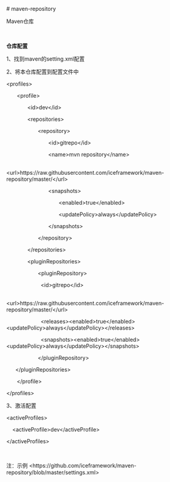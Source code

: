 <body lang=ZH-CN style='text-justify-trim:punctuation'>

<div class=WordSection1 style='layout-grid:15.6pt'>

<p class=MsoNormal><span lang=EN-US># maven-repository</span></p>

<p class=MsoNormal><span lang=EN-US>Maven</span>仓库</p>

<p class=MsoNormal><span lang=EN-US>&nbsp;</span></p>

<p class=MsoNormal><b>仓库配置</b></p>

<p class=MsoNormal><span lang=EN-US>1</span>、找到<span lang=EN-US>maven</span>的<span
lang=EN-US>setting.xml</span>配置</p>

<p class=MsoNormal><span lang=EN-US>2</span>、将本仓库配置到配置文件中</p>

<p class=MsoNormal><span lang=EN-US>&lt;profiles&gt;</span></p>

<p class=MsoNormal><span lang=EN-US>&nbsp;&nbsp;&nbsp;&nbsp;&nbsp;&nbsp; &lt;profile&gt;</span></p>

<p class=MsoNormal><span lang=EN-US>&nbsp;&nbsp;&nbsp;&nbsp;&nbsp;&nbsp;&nbsp;&nbsp;&nbsp;&nbsp;&nbsp;&nbsp;&nbsp; &lt;id&gt;dev&lt;/id&gt;</span></p>

<p class=MsoNormal><span lang=EN-US>&nbsp;&nbsp;&nbsp;&nbsp;&nbsp;&nbsp;&nbsp;&nbsp;&nbsp;&nbsp;&nbsp;&nbsp;&nbsp; &lt;repositories&gt;&nbsp;
</span></p>

<p class=MsoNormal><span lang=EN-US>&nbsp;&nbsp;&nbsp;&nbsp;&nbsp;&nbsp;&nbsp;&nbsp;&nbsp;&nbsp;&nbsp;&nbsp;&nbsp;&nbsp;&nbsp;&nbsp;&nbsp;&nbsp;&nbsp;&nbsp; &lt;repository&gt;</span></p>

<p class=MsoNormal><span lang=EN-US>&nbsp;&nbsp;&nbsp;&nbsp;&nbsp;&nbsp;&nbsp;&nbsp;&nbsp;&nbsp;&nbsp;&nbsp;&nbsp;&nbsp;&nbsp;&nbsp;&nbsp;&nbsp;&nbsp;&nbsp;&nbsp;&nbsp;&nbsp;&nbsp;&nbsp;&nbsp;&nbsp; &lt;id&gt;gitrepo&lt;/id&gt;</span></p>

<p class=MsoNormal><span lang=EN-US>&nbsp;&nbsp;&nbsp;&nbsp;&nbsp;&nbsp;&nbsp;&nbsp;&nbsp;&nbsp;&nbsp;&nbsp;&nbsp;&nbsp;&nbsp;&nbsp;&nbsp;&nbsp;&nbsp;&nbsp;&nbsp;&nbsp;&nbsp;&nbsp;&nbsp;&nbsp;&nbsp; &lt;name&gt;mvn
repository&lt;/name&gt;</span></p>

<p class=MsoNormal><span lang=EN-US>&nbsp;&nbsp;&nbsp;&nbsp;&nbsp;&nbsp;&nbsp;&nbsp;&nbsp;&nbsp;&nbsp;&nbsp;&nbsp;&nbsp;&nbsp;&nbsp;&nbsp;&nbsp;&nbsp;&nbsp;&nbsp;&nbsp;&nbsp;&nbsp;&nbsp;&nbsp;&nbsp; &lt;url&gt;https://raw.githubusercontent.com/iceframework/maven-repository/master/&lt;/url&gt;</span></p>

<p class=MsoNormal><span lang=EN-US>&nbsp;&nbsp;&nbsp;&nbsp;&nbsp;&nbsp;&nbsp;&nbsp;&nbsp;&nbsp;&nbsp;&nbsp;&nbsp;&nbsp;&nbsp;&nbsp;&nbsp;&nbsp;&nbsp;&nbsp;&nbsp;&nbsp;&nbsp;&nbsp;&nbsp;&nbsp;&nbsp; &lt;snapshots&gt;</span></p>

<p class=MsoNormal><span lang=EN-US>&nbsp;&nbsp;&nbsp;&nbsp;&nbsp;&nbsp;&nbsp;&nbsp;&nbsp;&nbsp;&nbsp;&nbsp;&nbsp;&nbsp;&nbsp;&nbsp;&nbsp;&nbsp;&nbsp;&nbsp;&nbsp;&nbsp;&nbsp;&nbsp;&nbsp;&nbsp;&nbsp;&nbsp;&nbsp;&nbsp;&nbsp;&nbsp;&nbsp;&nbsp; &lt;enabled&gt;true&lt;/enabled&gt;</span></p>

<p class=MsoNormal><span lang=EN-US>&nbsp;&nbsp;&nbsp;&nbsp;&nbsp;&nbsp;&nbsp;&nbsp;&nbsp;&nbsp;&nbsp;&nbsp;&nbsp;&nbsp;&nbsp;&nbsp;&nbsp;&nbsp;&nbsp;&nbsp;&nbsp;&nbsp;&nbsp;&nbsp;&nbsp;&nbsp;&nbsp;&nbsp;&nbsp;&nbsp;&nbsp;&nbsp;&nbsp;&nbsp; &lt;updatePolicy&gt;always&lt;/updatePolicy&gt;</span></p>

<p class=MsoNormal><span lang=EN-US>&nbsp;&nbsp;&nbsp;&nbsp;&nbsp;&nbsp;&nbsp;&nbsp;&nbsp;&nbsp;&nbsp;&nbsp;&nbsp;&nbsp;&nbsp;&nbsp;&nbsp;&nbsp;&nbsp;&nbsp;&nbsp;&nbsp;&nbsp;&nbsp;&nbsp;&nbsp;&nbsp; &lt;/snapshots&gt;</span></p>

<p class=MsoNormal><span lang=EN-US>&nbsp;&nbsp;&nbsp;&nbsp;&nbsp;&nbsp;&nbsp;&nbsp;&nbsp;&nbsp;&nbsp;&nbsp;&nbsp;&nbsp;&nbsp;&nbsp;&nbsp;&nbsp;&nbsp;&nbsp; &lt;/repository&gt;
</span></p>

<p class=MsoNormal><span lang=EN-US>&nbsp;&nbsp;&nbsp;&nbsp;&nbsp;&nbsp;&nbsp;&nbsp;&nbsp;&nbsp;&nbsp;&nbsp;&nbsp; &lt;/repositories&gt;</span></p>

<p class=MsoNormal><span lang=EN-US>&nbsp;&nbsp;&nbsp;&nbsp;&nbsp;&nbsp;&nbsp;&nbsp;&nbsp;&nbsp;&nbsp;&nbsp;&nbsp; &lt;pluginRepositories&gt;</span></p>

<p class=MsoNormal><span lang=EN-US>&nbsp;&nbsp;&nbsp;&nbsp;&nbsp;&nbsp;&nbsp;&nbsp;&nbsp;&nbsp;&nbsp;&nbsp;&nbsp;&nbsp;&nbsp;&nbsp;&nbsp;&nbsp;&nbsp;&nbsp; &lt;pluginRepository&gt;</span></p>

<p class=MsoNormal><span lang=EN-US>&nbsp;&nbsp;&nbsp;&nbsp;&nbsp;&nbsp;&nbsp;&nbsp;&nbsp;&nbsp;&nbsp;&nbsp;&nbsp;&nbsp;&nbsp;&nbsp;&nbsp;&nbsp;&nbsp;&nbsp; &nbsp;
&lt;id&gt;gitrepo&lt;/id&gt;</span></p>

<p class=MsoNormal><span lang=EN-US>&nbsp;&nbsp;&nbsp;&nbsp;&nbsp;&nbsp;&nbsp;&nbsp;&nbsp;&nbsp;&nbsp;&nbsp;&nbsp;&nbsp;&nbsp;&nbsp;&nbsp;&nbsp;&nbsp;&nbsp; &nbsp;
&lt;url&gt;https://raw.githubusercontent.com/iceframework/maven-repository/master/&lt;/url&gt;</span></p>

<p class=MsoNormal><span lang=EN-US>&nbsp;&nbsp;&nbsp;&nbsp;&nbsp;&nbsp;&nbsp;&nbsp;&nbsp;&nbsp;&nbsp;&nbsp;&nbsp;&nbsp;&nbsp;&nbsp;&nbsp;&nbsp;&nbsp;&nbsp; &nbsp;
&lt;releases&gt;&lt;enabled&gt;true&lt;/enabled&gt;&lt;updatePolicy&gt;always&lt;/updatePolicy&gt;&lt;/releases&gt;</span></p>

<p class=MsoNormal><span lang=EN-US>&nbsp;&nbsp;&nbsp;&nbsp;&nbsp;&nbsp;&nbsp;&nbsp;&nbsp;&nbsp;&nbsp;&nbsp;&nbsp;&nbsp;&nbsp;&nbsp;&nbsp;&nbsp;&nbsp;&nbsp; &nbsp;
&lt;snapshots&gt;&lt;enabled&gt;true&lt;/enabled&gt;&lt;updatePolicy&gt;always&lt;/updatePolicy&gt;&lt;/snapshots&gt;</span></p>

<p class=MsoNormal><span lang=EN-US>&nbsp;&nbsp;&nbsp;&nbsp;&nbsp;&nbsp;&nbsp;&nbsp;&nbsp;&nbsp;&nbsp;&nbsp;&nbsp;&nbsp;&nbsp;&nbsp;&nbsp;&nbsp;&nbsp;&nbsp; &lt;/pluginRepository&gt;</span></p>

<p class=MsoNormal><span lang=EN-US>&nbsp;&nbsp;&nbsp;&nbsp;&nbsp;
&lt;/pluginRepositories&gt;</span></p>

<p class=MsoNormal><span lang=EN-US>&nbsp;&nbsp;&nbsp;&nbsp;&nbsp;&nbsp; &lt;/profile&gt;</span></p>

<p class=MsoNormal><span lang=EN-US>&lt;/profiles&gt;</span></p>

<p class=MsoNormal><span lang=EN-US>3</span>、激活配置</p>

<p class=MsoNormal><span lang=EN-US>&lt;activeProfiles&gt;</span></p>

<p class=MsoNormal><span lang=EN-US>&nbsp;&nbsp;&nbsp;
&lt;activeProfile&gt;dev&lt;/activeProfile&gt;</span></p>

<p class=MsoNormal><span lang=EN-US>&lt;/activeProfiles&gt;</span></p>

<p class=MsoNormal><span lang=EN-US>&nbsp;</span></p>

<p class=MsoNormal>注：示例<span lang=EN-US>
&lt;https://github.com/iceframework/maven-repository/blob/master/settings.xml&gt;</span></p>

</div>

</body>
